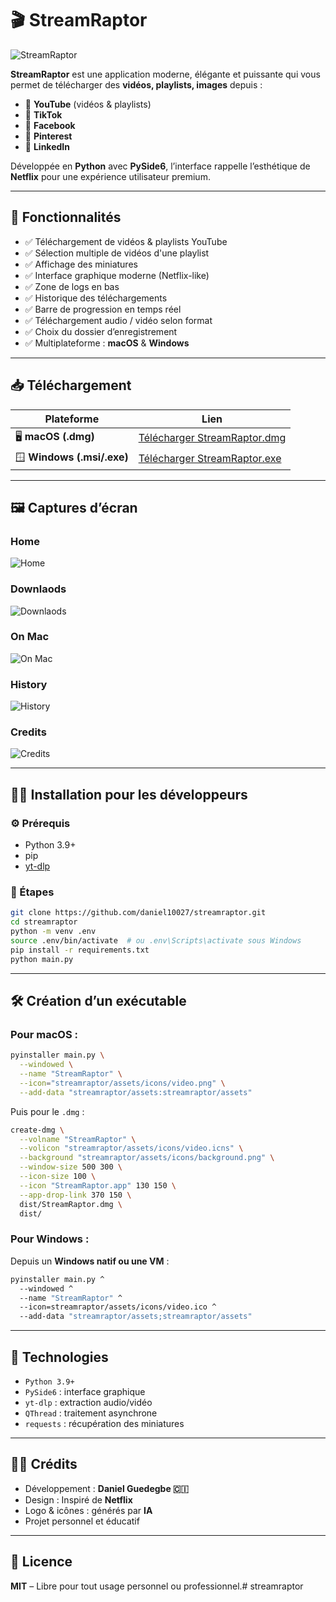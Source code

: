 # 🎬 StreamRaptor

![StreamRaptor](streamraptor/assets/icons/video.png)

**StreamRaptor** est une application moderne, élégante et puissante qui vous permet de télécharger des **vidéos, playlists, images** depuis :

- 🎥 **YouTube** (vidéos & playlists)
- 🎵 **TikTok**
- 📘 **Facebook**
- 📌 **Pinterest**
- 💼 **LinkedIn**

Développée en **Python** avec **PySide6**, l’interface rappelle l’esthétique de **Netflix** pour une expérience utilisateur premium.

---

## 🚀 Fonctionnalités

- ✅ Téléchargement de vidéos & playlists YouTube
- ✅ Sélection multiple de vidéos d'une playlist
- ✅ Affichage des miniatures
- ✅ Interface graphique moderne (Netflix-like)
- ✅ Zone de logs en bas
- ✅ Historique des téléchargements
- ✅ Barre de progression en temps réel
- ✅ Téléchargement audio / vidéo selon format
- ✅ Choix du dossier d’enregistrement
- ✅ Multiplateforme : **macOS** & **Windows**

---

## 📥 Téléchargement

| Plateforme | Lien |
|-----------|------|
| 🖥️ **macOS (.dmg)** | [Télécharger StreamRaptor.dmg](https://drive.google.com/file/d/1kcgL7QU_o-L4zyjH06GH7pJy5zgU3YmF/view?usp=sharing) |
| 🪟 **Windows (.msi/.exe)** | [Télécharger StreamRaptor.exe](https://drive.google.com/file/d/1c3ESV7njx_idNl_pjrWhcd7lQ4SLwnya/view?usp=sharing) |

---

## 🖼️ Captures d’écran

### Home
![Home](assets/screens/1.png)

### Downlaods
![Downlaods](assets/screens/2.png)

### On Mac
![On Mac](assets/screens/5.png)

### History
![History](assets/screens/3.png)

### Credits
![Credits](assets/screens/4.png)

---

## 🧑‍💻 Installation pour les développeurs

### ⚙️ Prérequis

- Python 3.9+
- pip
- [yt-dlp](https://github.com/yt-dlp/yt-dlp)

### 🧪 Étapes

```bash
git clone https://github.com/daniel10027/streamraptor.git
cd streamraptor
python -m venv .env
source .env/bin/activate  # ou .env\Scripts\activate sous Windows
pip install -r requirements.txt
python main.py
````

---

## 🛠️ Création d’un exécutable

### Pour macOS :

```bash
pyinstaller main.py \
  --windowed \
  --name "StreamRaptor" \
  --icon="streamraptor/assets/icons/video.png" \
  --add-data "streamraptor/assets:streamraptor/assets"
```

Puis pour le `.dmg` :

```bash
create-dmg \
  --volname "StreamRaptor" \
  --volicon "streamraptor/assets/icons/video.icns" \
  --background "streamraptor/assets/icons/background.png" \
  --window-size 500 300 \
  --icon-size 100 \
  --icon "StreamRaptor.app" 130 150 \
  --app-drop-link 370 150 \
  dist/StreamRaptor.dmg \
  dist/
```

### Pour Windows :

Depuis un **Windows natif ou une VM** :

```bash
pyinstaller main.py ^
  --windowed ^
  --name "StreamRaptor" ^
  --icon=streamraptor/assets/icons/video.ico ^
  --add-data "streamraptor/assets;streamraptor/assets"
```

---

## 🧠 Technologies

* `Python 3.9+`
* `PySide6` : interface graphique
* `yt-dlp` : extraction audio/vidéo
* `QThread` : traitement asynchrone
* `requests` : récupération des miniatures

---

## 👨‍🎨 Crédits

* Développement : **Daniel Guedegbe 🇨🇮**
* Design : Inspiré de **Netflix**
* Logo & icônes : générés par **IA**
* Projet personnel et éducatif

---

## 📜 Licence

**MIT** – Libre pour tout usage personnel ou professionnel.# streamraptor
